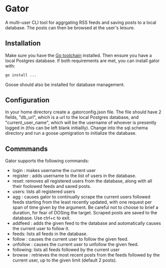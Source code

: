 # Gator

A multi-user CLI tool for aggrgating RSS feeds and saving posts to a local database. The posts can then be browsed at the user's leisure.

## Installation

Make sure you have the [Go toolchain]((https://golang.org/dl/)) installed. Then ensure you have a local Postgres database. If both requirements are met, you can install gator with:

```bash
go install ...
```

Goose should also be installed for database management.

## Configuration

In your home directory create a .gatorconfig.json file. The file should have 2 fields, "db_url", which is a url to the local Postgres database, and "current_user_name", which will be the username of whoever is presently logged in (this can be left blank initiallly). Change into the sql.schema directory and run a goose upmigration to initialize the database.

## Commmands

Gator supports the following commands:

- login <username>: makes username the current user
- register <username>: adds username to the list of users in the database.
- reset: removes all registered users from the database, along with all their foolowed feeds and saved posts.
- users: lists all registered users
- agg <duration between requests>: causes gator to continually scrape the current users followed feeds starting from the least recently updated, with one request per span of time given by the argument. Be careful not to choose to brief a duration, for fear of DOSing the target. Scraped posts are saved to the database. Use ctrl+c to exit.
- addfeed <feed name> <feed url>: adds the given feed to the database and automatically causes the current user to follow it.
- feeds: lists all feeds in the database.
- follow <feed url>: causes the current user to follow the given feed.
- unfollow <feed url>: causes the current user to unfollow the given feed.
- following: lists all feeds followed by the current user
- browse <optional limit>: retrieves the most recent posts from the feeds followed by the current user, up to the given limit (default 2 posts).

